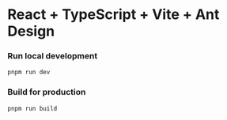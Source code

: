 # React + TypeScript + Vite + Ant Design

### Run local development

```
pnpm run dev
```

### Build for production

```
pnpm run build
```
